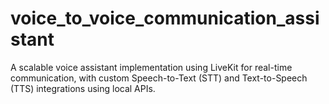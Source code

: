 # voice_to_voice_communication_assistant
A scalable voice assistant implementation using LiveKit for real-time communication, with custom Speech-to-Text (STT) and Text-to-Speech (TTS) integrations using local APIs.
